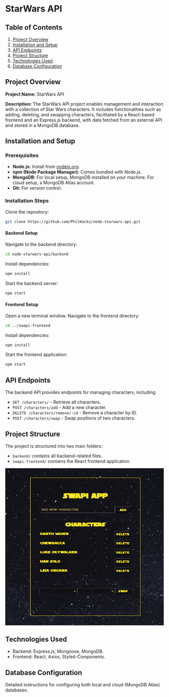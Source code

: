 # StarWars API

## Table of Contents

1. [Project Overview](#project-overview)
2. [Installation and Setup](#installation-and-setup)
3. [API Endpoints](#api-endpoints)
4. [Project Structure](#project-structure)
5. [Technologies Used](#technologies-used)
6. [Database Configuration](#database-configuration)

## Project Overview

**Project Name:** StarWars API

**Description:** The StarWars API project enables management and interaction with a collection of Star Wars characters. It includes functionalities such as adding, deleting, and swapping characters, facilitated by a React-based frontend and an Express.js backend, with data fetched from an external API and stored in a MongoDB database.

## Installation and Setup

### Prerequisites

- **Node.js:** Install from [nodejs.org](https://nodejs.org/).
- **npm (Node Package Manager):** Comes bundled with Node.js.
- **MongoDB:** For local setup, MongoDB installed on your machine. For cloud setup, a MongoDB Atlas account.
- **Git:** For version control.

### Installation Steps

Clone the repository:

```sh
git clone https://github.com/PhilHacks/node-starwars-api.git
```

#### Backend Setup

Navigate to the backend directory:

```sh
cd node-starwars-api/backend
```

Install dependencies:

```sh
npm install
```

Start the backend server:

```sh
npm start
```

#### Frontend Setup

Open a new terminal window. Navigate to the frontend directory:

```sh
cd ../swapi-frontend
```

Install dependencies:

```sh
npm install
```

Start the frontend application:

```sh
npm start
```

## API Endpoints

The backend API provides endpoints for managing characters, including:

- `GET /characters/` - Retrieve all characters.
- `POST /characters/add` - Add a new character.
- `DELETE /characters/remove/:id` - Remove a character by ID.
- `POST /characters/swap` - Swap positions of two characters.

## Project Structure

The project is structured into two main folders:

- `backend/` contains all backend-related files.
- `swapi-frontend/` contains the React frontend application.

![SWAPI App Interface](./swapi-frontend/img/swapi.png)

## Technologies Used

- Backend: Express.js, Mongoose, MongoDB.
- Frontend: React, Axios, Styled-Components.

## Database Configuration

Detailed instructions for configuring both local and cloud (MongoDB Atlas) databases.
